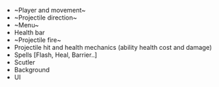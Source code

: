 - ~Player and movement~
- ~Projectile direction~
- ~Menu~
- Health bar
- ~Projectile fire~
- Projectile hit and health mechanics (ability health cost and damage)
- Spells [Flash, Heal, Barrier..]
- Scutler
- Background
- UI
